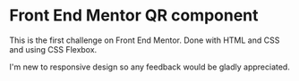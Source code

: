# Front End Mentor QR component
This is the first challenge on Front End Mentor. 
Done with HTML and CSS and using CSS Flexbox.

I'm new to responsive design so any feedback would be gladly appreciated.
